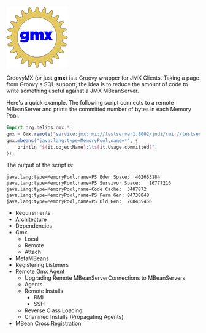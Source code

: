 ![GroovyMX - A Helios Project][1]

GroovyMX (or just **gmx**) is a Groovy wrapper for JMX Clients. Taking a page from Groovy's SQL support, 
the idea is to reduce the amount of code to write something useful against a JMX MBeanServer.

Here's a quick example. The following script connects to a remote MBeanServer and prints the committed number of bytes in each Memory Pool.

```groovy
import org.helios.gmx.*;
gmx = Gmx.remote("service:jmx:rmi://testserver1:8002/jndi/rmi://testserver1:8003/jmxrmi");
gmx.mbeans("java.lang:type=MemoryPool,name=*", {
    println "${it.objectName}:\t${it.Usage.committed}";
});
```

The output of the script is:

    java.lang:type=MemoryPool,name=PS Eden Space:  402653184
    java.lang:type=MemoryPool,name=PS Survivor Space:	16777216
    java.lang:type=MemoryPool,name=Code Cache:	3407872
    java.lang:type=MemoryPool,name=PS Perm Gen:	84738048
    java.lang:type=MemoryPool,name=PS Old Gen:	268435456

  * Requirements
  * Architecture
  * Dependencies
  * Gmx
    *  Local
    *  Remote
    *  Attach
  * MetaMBeans
  * Registering Listeners
  * Remote Gmx Agent
    * Upgrading Remote MBeanServerConnections to MBeanServers 
    * Agents
    * Remote Installs
      * RMI
      * SSH
    * Reverse Class Loading
    * Chanined Installs (Propagating Agents)
  * MBean Cross Registration 

[1]: https://github.com/nickman/GroovyMX/blob/master/content/img/gmx-160-X-160.png?raw=true "Helios"